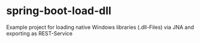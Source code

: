 # spring-boot-load-dll
Example project for loading native Windows libraries (.dll-Files) via JNA and exporting as REST-Service
